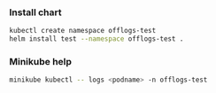 ### Install chart

```bash
kubectl create namespace offlogs-test
helm install test --namespace offlogs-test .
```

### Minikube help

```bash
minikube kubectl -- logs <podname> -n offlogs-test
```
